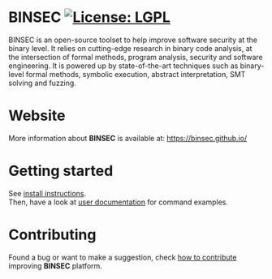 # BINSEC [![License: LGPL](https://img.shields.io/badge/license-LGPL--2.1-blue.svg)](https://opensource.org/licenses/LGPL-2.1)

BINSEC is an open-source toolset to help improve software security at
the binary level. It relies on cutting-edge research in binary code analysis,
at the intersection of formal methods, program analysis, security and software
engineering. It is powered up by state-of-the-art techniques such as
binary-level formal methods, symbolic execution, abstract interpretation,
SMT solving and fuzzing.

# Website

More information about **BINSEC** is available at: https://binsec.github.io/

# Getting started

See [install instructions](./INSTALL.md).  
Then, have a look at [user documentation](doc) for command examples.

# Contributing

Found a bug or want to make a suggestion,
check [how to contribute](./CONTRIBUTING.md) improving **BINSEC** platform.
